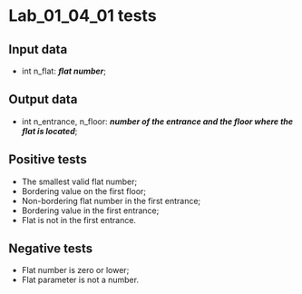 # Lab_01_04_01 tests
## Input data
- int n_flat: _**flat number**_;
## Output data
- int n_entrance, n_floor: _**number of the entrance and the floor where the flat is located**_;
## Positive tests
- The smallest valid flat number;
- Bordering value on the first floor;
- Non-bordering flat number in the first entrance;
- Bordering value in the first entrance;
- Flat is not in the first entrance.
## Negative tests
- Flat number is zero or lower;
- Flat parameter is not a number.
